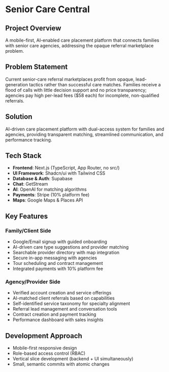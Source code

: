 # Senior Care Central

## Project Overview
A mobile-first, AI-enabled care placement platform that connects families with senior care agencies, addressing the opaque referral marketplace problem.

## Problem Statement
Current senior-care referral marketplaces profit from opaque, lead-generation tactics rather than successful care matches. Families receive a flood of calls with little decision support and no price transparency; agencies pay high per-lead fees ($58 each) for incomplete, non-qualified referrals.

## Solution
AI-driven care placement platform with dual-access system for families and agencies, providing transparent matching, streamlined communication, and performance tracking.

## Tech Stack
- **Frontend**: Next.js (TypeScript, App Router, no src/)
- **UI Framework**: Shadcn/ui with Tailwind CSS
- **Database & Auth**: Supabase
- **Chat**: GetStream
- **AI**: OpenAI for matching algorithms
- **Payments**: Stripe (10% platform fee)
- **Maps**: Google Maps & Places API

## Key Features

### Family/Client Side
- Google/Email signup with guided onboarding
- AI-driven care type suggestions and provider matching
- Searchable provider directory with map integration
- Secure in-app messaging with agencies
- Tour scheduling and contract management
- Integrated payments with 10% platform fee

### Agency/Provider Side
- Verified account creation and service offerings
- AI-matched client referrals based on capabilities
- Self-identified service taxonomy for specialty alignment
- Referral lead management and conversation tools
- Contract creation and payment tracking
- Performance dashboard with sales insights

## Development Approach
- Mobile-first responsive design
- Role-based access control (RBAC)
- Vertical slice development (backend + UI simultaneously)
- Small, semantic commits with atomic changes
